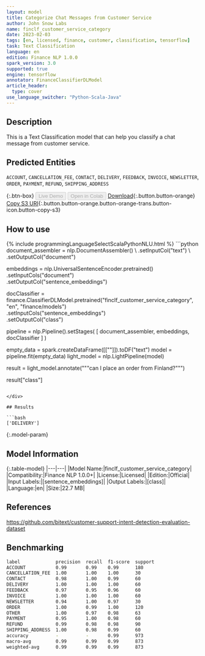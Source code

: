 ```yaml
---
layout: model
title: Categorize Chat Messages from Customer Service
author: John Snow Labs
name: finclf_customer_service_category
date: 2023-02-03
tags: [en, licensed, finance, customer, classification, tensorflow]
task: Text Classification
language: en
edition: Finance NLP 1.0.0
spark_version: 3.0
supported: true
engine: tensorflow
annotator: FinanceClassifierDLModel
article_header:
  type: cover
use_language_switcher: "Python-Scala-Java"
---
```


## Description

This is a Text Classification model that can help you classify a chat message from customer service.

## Predicted Entities

`ACCOUNT`, `CANCELLATION_FEE`, `CONTACT`, `DELIVERY`, `FEEDBACK`, `INVOICE`, `NEWSLETTER`, `ORDER`, `PAYMENT`, `REFUND`, `SHIPPING_ADDRESS`

{:.btn-box}
<button class="button button-orange" disabled>Live Demo</button>
<button class="button button-orange" disabled>Open in Colab</button>
[Download](https://s3.amazonaws.com/auxdata.johnsnowlabs.com/finance/models/finclf_customer_service_category_en_1.0.0_3.0_1675417487415.zip){:.button.button-orange}
[Copy S3 URI](s3://auxdata.johnsnowlabs.com/finance/models/finclf_customer_service_category_en_1.0.0_3.0_1675417487415.zip){:.button.button-orange.button-orange-trans.button-icon.button-copy-s3}

## How to use



<div class="tabs-box" markdown="1">
{% include programmingLanguageSelectScalaPythonNLU.html %}
```python
document_assembler = nlp.DocumentAssembler() \
    .setInputCol("text") \
    .setOutputCol("document")

embeddings = nlp.UniversalSentenceEncoder.pretrained() \
    .setInputCols("document") \
    .setOutputCol("sentence_embeddings")

docClassifier = finance.ClassifierDLModel.pretrained("finclf_customer_service_category", "en", "finance/models")\
    .setInputCols("sentence_embeddings") \
    .setOutputCol("class")

pipeline = nlp.Pipeline().setStages(
      [
        document_assembler,
        embeddings,
        docClassifier
      ]
    )

empty_data = spark.createDataFrame([[""]]).toDF("text")
model = pipeline.fit(empty_data)
light_model = nlp.LightPipeline(model)

result = light_model.annotate("""can I place an order from Finland?""")

result["class"]
```

</div>

## Results

```bash
['DELIVERY']
```

{:.model-param}
## Model Information

{:.table-model}
|---|---|
|Model Name:|finclf_customer_service_category|
|Compatibility:|Finance NLP 1.0.0+|
|License:|Licensed|
|Edition:|Official|
|Input Labels:|[sentence_embeddings]|
|Output Labels:|[class]|
|Language:|en|
|Size:|22.7 MB|

## References

https://github.com/bitext/customer-support-intent-detection-evaluation-dataset

## Benchmarking

```bash
label             precision  recall  f1-score  support 
ACCOUNT           0.99       0.99    0.99      180     
CANCELLATION_FEE  1.00       1.00    1.00      30      
CONTACT           0.98       1.00    0.99      60      
DELIVERY          1.00       1.00    1.00      60      
FEEDBACK          0.97       0.95    0.96      60      
INVOICE           1.00       1.00    1.00      60      
NEWSLETTER        0.94       1.00    0.97      30      
ORDER             1.00       0.99    1.00      120     
OTHER             1.00       0.97    0.98      63      
PAYMENT           0.95       1.00    0.98      60      
REFUND            0.99       0.98    0.98      90      
SHIPPING_ADDRESS  1.00       0.98    0.99      60      
accuracy          -          -       0.99      973     
macro-avg         0.99       0.99    0.99      873     
weighted-avg      0.99       0.99    0.99      873  
```